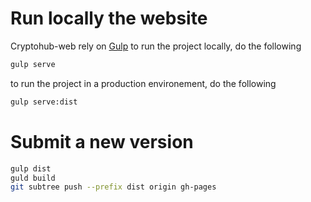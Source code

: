 # Run locally the website
Cryptohub-web rely on [Gulp](http://gulpjs.com/)
to run the project locally, do the following

```bash
gulp serve
```

to run the project in a production environement, do the following

```bash
gulp serve:dist
```

# Submit a new version

```bash
gulp dist
guld build
git subtree push --prefix dist origin gh-pages
```


